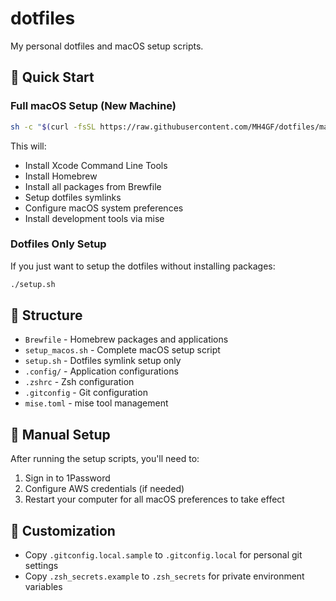 # dotfiles

My personal dotfiles and macOS setup scripts.

## 🚀 Quick Start

### Full macOS Setup (New Machine)

```bash
sh -c "$(curl -fsSL https://raw.githubusercontent.com/MH4GF/dotfiles/master/setup_macos.sh)"
```

This will:
- Install Xcode Command Line Tools
- Install Homebrew
- Install all packages from Brewfile
- Setup dotfiles symlinks
- Configure macOS system preferences
- Install development tools via mise

### Dotfiles Only Setup

If you just want to setup the dotfiles without installing packages:

```bash
./setup.sh
```

## 📁 Structure

- `Brewfile` - Homebrew packages and applications
- `setup_macos.sh` - Complete macOS setup script
- `setup.sh` - Dotfiles symlink setup only
- `.config/` - Application configurations
- `.zshrc` - Zsh configuration
- `.gitconfig` - Git configuration
- `mise.toml` - mise tool management

## 🔧 Manual Setup

After running the setup scripts, you'll need to:

1. Sign in to 1Password
2. Configure AWS credentials (if needed)
3. Restart your computer for all macOS preferences to take effect

## 📝 Customization

- Copy `.gitconfig.local.sample` to `.gitconfig.local` for personal git settings
- Copy `.zsh_secrets.example` to `.zsh_secrets` for private environment variables